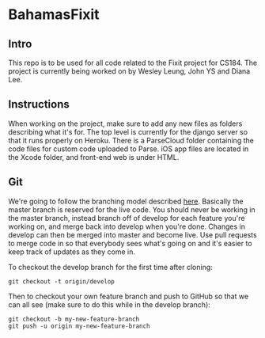 BahamasFixit
=========

Intro
-----

This repo is to be used for all code related to the Fixit project for CS184. The project is currently being worked on by Wesley Leung, John YS and Diana Lee. 

Instructions
------------

When working on the project, make sure to add any new files as folders describing what it's for. The top level is currently for the django server so that it runs properly on Heroku. There is a ParseCloud folder containing the code files for custom code uploaded to Parse. iOS app files are located in the Xcode folder, and front-end web is under HTML.

Git
---
We're going to follow the branching model described [here](http://nvie.com/posts/a-successful-git-branching-model/).
Basically the master branch is reserved for the live code. You should never be working in the master branch, instead branch off of develop for each feature you're working on, and merge back into develop when you're done. Changes in develop can then be merged into master and become live. Use pull requests to merge code in so that everybody sees what's going on and it's easier to keep track of updates as they come in.

To checkout the develop branch for the first time after cloning:
```
git checkout -t origin/develop
```
Then to checkout your own feature branch and push to GitHub so that we can all see (make sure to do this while in the develop branch):
```
git checkout -b my-new-feature-branch
git push -u origin my-new-feature-branch
```
